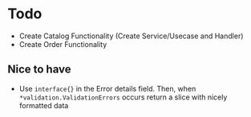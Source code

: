 # Todo

* Create Catalog Functionality (Create Service/Usecase and Handler)
* Create Order Functionality

## Nice to have
* Use `interface{}` in the Error details field. Then, when `*validation.ValidationErrors` occurs return a slice with nicely formatted data